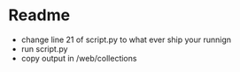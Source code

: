 # Readme

- change line 21 of script.py to what ever ship your runnign
- run script.py
- copy output in /web/collections

